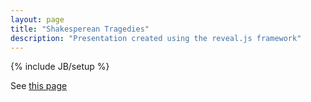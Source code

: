```yaml
---
layout: page
title: "Shakesperean Tragedies"
description: "Presentation created using the reveal.js framework"
---
```

{% include JB/setup %}

See [this page](slideshow.html)